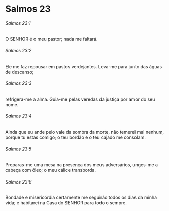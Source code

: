 # Salmos 23

###### Salmos 23:1

O SENHOR é o meu pastor; nada me faltará.

###### Salmos 23:2

Ele me faz repousar em pastos verdejantes. Leva-me para junto das águas de descanso;

###### Salmos 23:3

refrigera-me a alma. Guia-me pelas veredas da justiça por amor do seu nome.

###### Salmos 23:4

Ainda que eu ande pelo vale da sombra da morte, não temerei mal nenhum, porque tu estás comigo; o teu bordão e o teu cajado me consolam.

###### Salmos 23:5

Preparas-me uma mesa na presença dos meus adversários, unges-me a cabeça com óleo; o meu cálice transborda.

###### Salmos 23:6

Bondade e misericórdia certamente me seguirão todos os dias da minha vida; e habitarei na Casa do SENHOR para todo o sempre.

